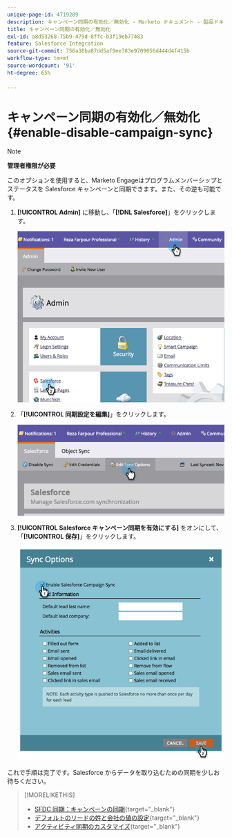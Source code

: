 ```yaml
---
unique-page-id: 4719289
description: キャンペーン同期の有効化／無効化 - Marketo ドキュメント - 製品ドキュメント
title: キャンペーン同期の有効化／無効化
exl-id: a8d53268-75b9-479d-8ffc-b3f19eb77483
feature: Salesforce Integration
source-git-commit: 756a38ba87dd5af9ee783e9709056d444d4f415b
workflow-type: tm+mt
source-wordcount: '91'
ht-degree: 65%

---
```


# キャンペーン同期の有効化／無効化 {#enable-disable-campaign-sync}

>[!NOTE]
>
>**管理者権限が必要**

このオプションを使用すると、Marketo Engageはプログラムメンバーシップとステータスを Salesforce キャンペーンと同期できます。また、その逆も可能です。

1. **[!UICONTROL Admin]** に移動し、「**[!DNL Salesforce]**」をクリックします。

   ![](assets/image2014-12-9-13-3a36-3a49.png)

1. 「**[!UICONTROL 同期設定を編集]**」をクリックします。

   ![](assets/image2014-12-9-13-3a37-3a0.png)

1. **[!UICONTROL Salesforce キャンペーン同期を有効にする]** をオンにして、「**[!UICONTROL 保存]**」をクリックします。

   ![](assets/image2014-12-9-13-3a37-3a8.png)

これで手順は完了です。Salesforce からデータを取り込むための同期を少しお待ちください。

>[!MORELIKETHIS]
>
>* [SFDC 同期：キャンペーンの同期](/help/marketo/product-docs/crm-sync/salesforce-sync/sfdc-sync-details/sfdc-sync-campaign-sync.md){target="_blank"}
>* [デフォルトのリードの姓と会社の値の設定](/help/marketo/product-docs/crm-sync/salesforce-sync/setup/optional-steps/set-default-person-last-name-and-company-name.md){target="_blank"}
>* [アクティビティ同期のカスタマイズ](/help/marketo/product-docs/crm-sync/salesforce-sync/setup/optional-steps/customize-activities-sync.md){target="_blank"}
